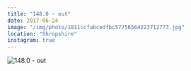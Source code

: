 ```yaml
---
title: "148.0 - out"
date: 2017-06-24
image: "/img/photo/1811ccfabcedfbc57756564223712773.jpg"
location: "Shropshire"
instagram: true
---
```


![148.0 - out](/img/photo/1811ccfabcedfbc57756564223712773.jpg)
